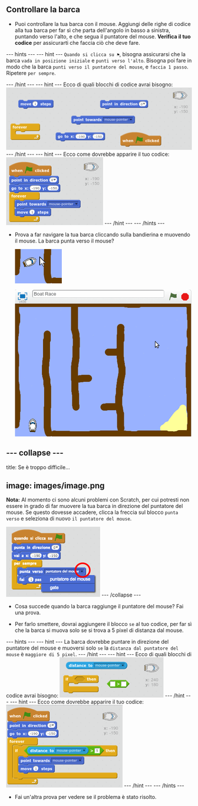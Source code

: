 ## Controllare la barca

+ Puoi controllare la tua barca con il mouse. Aggiungi delle righe di codice alla tua barca per far sì che parta dell'angolo in basso a sinistra, puntando verso l'alto, e che segua il puntatore del mouse. **Verifica il tuo codice** per assicurarti che faccia ciò che deve fare.

\--- hints \--- \--- hint \--- `Quando si clicca su ⚑`, bisogna assicurarsi che la barca `vada in posizione iniziale` e `punti verso l'alto`. Bisogna poi fare in modo che la barca `punti verso il puntatore del mouse`, e `faccia 1 passo`. Ripetere `per sempre`.

\--- /hint \--- \--- hint \--- Ecco di quali blocchi di codice avrai bisogno: ![screenshot](images/boat-move-blocks.png) \--- /hint \--- \--- hint \--- Ecco come dovrebbe apparire il tuo codice: ![screenshot](images/boat-move-code.png) \--- /hint \--- \--- /hints \---

+ Prova a far navigare la tua barca cliccando sulla bandierina e muovendo il mouse. La barca punta verso il mouse?
    
    ![screenshot](images/boat-mouse.png)
    
    ![screenshot](images/boat-pointer-test-anim.gif)

## \--- collapse \---

title: Se è troppo difficile...

## image: images/image.png

**Nota:** Al momento ci sono alcuni problemi con Scratch, per cui potresti non essere in grado di far muovere la tua barca in direzione del puntatore del mouse. Se questo dovesse accadere, clicca la freccia sul blocco `punta verso` e seleziona di nuovo `il puntatore del mouse`.

![screenshot](images/boat-bug.png) \--- /collapse \---

+ Cosa succede quando la barca raggiunge il puntatore del mouse? Fai una prova.

+ Per farlo smettere, dovrai aggiungere il blocco `se` al tuo codice, per far sì che la barca si muova solo se si trova a 5 pixel di distanza dal mouse.

\--- hints \--- \--- hint \--- La barca dovrebbe puntare in direzione del puntatore del mouse e muoversi solo `se` la `distanza dal puntatore del mouse` è `maggiore di 5 pixel`. \--- /hint \--- \--- hint \--- Ecco di quali blocchi di codice avrai bisogno: ![screenshot](images/boat-pointer-blocks.png) \--- /hint \--- \--- hint \--- Ecco come dovrebbe apparire il tuo codice: ![screenshot](images/boat-pointer-code.png) \--- /hint \--- \--- /hints \---

+ Fai un'altra prova per vedere se il problema è stato risolto.